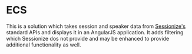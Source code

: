 # ECS

This is a solution which takes session and speaker data from [Sessionize's](https://sessionize.com/) standard APIs and displays it in an AngularJS application. It adds filtering which Sessionize dos not provide and may be enhanced to provide additional functionality as well.

